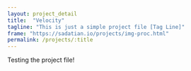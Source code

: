 ```yaml
---
layout: project_detail
title:  "Velocity"
tagline: "This is just a simple project file [Tag Line]"
frame: "https://sadatian.io/projects/img-proc.html"
permalink: /projects/:title
---
```


Testing the project file!
